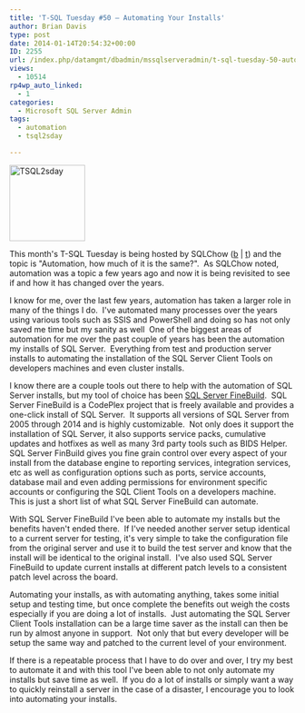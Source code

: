 ```yaml
---
title: 'T-SQL Tuesday #50 – Automating Your Installs'
author: Brian Davis
type: post
date: 2014-01-14T20:54:32+00:00
ID: 2255
url: /index.php/datamgmt/dbadmin/mssqlserveradmin/t-sql-tuesday-50-automating-your-installs/
views:
  - 10514
rp4wp_auto_linked:
  - 1
categories:
  - Microsoft SQL Server Admin
tags:
  - automation
  - tsql2sday

---
```

<a href="http://sqlchow.wordpress.com/2014/01/07/t-sql-tuesday-050-automation-how-much-of-it-is-the-same/" target="_blank"><img class="alignnone size-full wp-image-2241" alt="TSQL2sday" src="https://lessthandot.z19.web.core.windows.net/wp-content/uploads/2014/01/TSQL2sday.png" width="133" height="134" /></a>

This month's T-SQL Tuesday is being hosted by SQLChow (<a href="http://sqlchow.wordpress.com/" target="_blank">b</a> | <a href="https://twitter.com/sqlchow" target="_blank">t</a>) and the topic is "Automation, how much of it is the same?".  As SQLChow noted, automation was a topic a few years ago and now it is being revisited to see if and how it has changed over the years.

I know for me, over the last few years, automation has taken a larger role in many of the things I do.  I've automated many processes over the years using various tools such as SSIS and PowerShell and doing so has not only saved me time but my sanity as well  One of the biggest areas of automation for me over the past couple of years has been the automation my installs of SQL Server.  Everything from test and production server installs to automating the installation of the SQL Server Client Tools on developers machines and even cluster installs.

I know there are a couple tools out there to help with the automation of SQL Server installs, but my tool of choice has been <a title="SQL Server FineBuild" href="http://sqlserverfinebuild.codeplex.com" target="_blank">SQL Server FineBuild</a>.  SQL Server FineBuild is a CodePlex project that is freely available and provides a one-click install of SQL Server.  It supports all versions of SQL Server from 2005 through 2014 and is highly customizable.  Not only does it support the installation of SQL Server, it also supports service packs, cumulative updates and hotfixes as well as many 3rd party tools such as BIDS Helper.  SQL Server FinBuild gives you fine grain control over every aspect of your install from the database engine to reporting services, integration services, etc as well as configuration options such as ports, service accounts, database mail and even adding permissions for environment specific accounts or configuring the SQL Client Tools on a developers machine.  This is just a short list of what SQL Server FineBuild can automate.

With SQL Server FineBuild I've been able to automate my installs but the benefits haven't ended there.  If I've needed another server setup identical to a current server for testing, it's very simple to take the configuration file from the original server and use it to build the test server and know that the install will be identical to the original install.  I've also used SQL Server FineBuild to update current installs at different patch levels to a consistent patch level across the board.

Automating your installs, as with automating anything, takes some initial setup and testing time, but once complete the benefits out weigh the costs especially if you are doing a lot of installs.  Just automating the SQL Server Client Tools installation can be a large time saver as the install can then be run by almost anyone in support.  Not only that but every developer will be setup the same way and patched to the current level of your environment.

If there is a repeatable process that I have to do over and over, I try my best to automate it and with this tool I've been able to not only automate my installs but save time as well.  If you do a lot of installs or simply want a way to quickly reinstall a server in the case of a disaster, I encourage you to look into automating your installs.